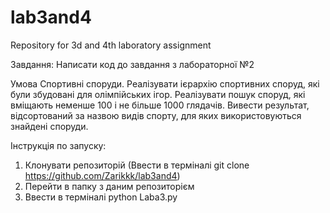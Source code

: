 # lab3and4
Repository for 3d and 4th laboratory assignment


Завдання:
Написати код до завдання з лабораторної №2


Умова
Спортивні споруди. Реалізувати ієрархію спортивних споруд, які були збудовані для олімпійських ігор. 
Реалізувати пошук споруд, які вміщають неменше 100 і не більше 1000 глядачів. 
Вивести результат, відсортований за назвою видів спорту, для яких використовуються знайдені споруди.


Інструкція по запуску:

1. Клонувати репозиторій (Ввести в терміналі git clone https://github.com/Zarikkk/lab3and4)
2. Перейти в папку з даним репозиторієм
3. Ввести в терміналі python Laba3.py
